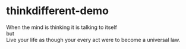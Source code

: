 # thinkdifferent-demo
When the mind is thinking it is talking to itself
<br>
but
<br>
Live your life as though your every act were to become a universal law.
